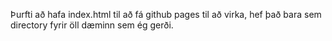 Þurfti að hafa index.html til að fá github pages til að virka, hef það bara sem directory fyrir öll dæminn sem ég gerði. 